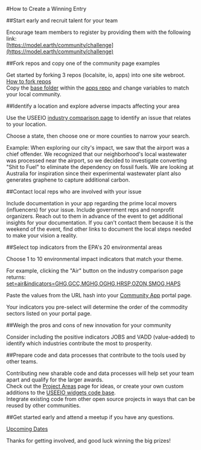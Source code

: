 #How to Create a Winning Entry

##Start early and recruit talent for your team

Encourage team members to register by providing them with the following link:  
[https://model.earth/community/challenge](https://model.earth/community/challenge)  

##Fork repos and copy one of the community page examples

Get started by forking 3 repos (localsite, io, apps) into one site webroot. [How to fork repos](../../../localsite/start/)  
Copy the [base folder](../../../apps/base/) within the [apps repo](../../../apps/) and change variables to match your local community.  
 

##Identify a location and explore adverse impacts affecting your area

Use the USEEIO [industry comparison page](https://model.earth/localsite/info/) to identify an issue that relates to your location.  

Choose a state, then choose one or more counties to narrow your search.  

Example: When exploring our city's impact, we saw that the airport was a chief offender. We recognized that our neighborhood's local wastewater was processed near the airport, so we decided to investigate converting "Shit to Fuel" to eliminate the dependency on fossil fuels.  We are looking at Australia for inspiration since their experimental wastewater plant also generates graphene to capture additional carbon.

##Contact local reps who are involved with your issue

Include documentation in your app regarding the prime local movers (influencers) for your issue. Include government reps and nonprofit organizers. Reach out to them in advance of the event to get additional insights for your documentation. If you can't contact them because it is the weekend of the event, find other links to document the local steps needed to make your vision a reality.  

##Select top indicators from the EPA's 20 environmental areas

Choose 1 to 10 environmental impact indicators that match your theme.  

For example, clicking the "Air" button on the industry comparison page returns:  
[set=air&indicators=GHG,GCC,MGHG,OGHG,HRSP,OZON,SMOG,HAPS](../../../localsite/info/#set=air&indicators=GHG,GCC,MGHG,OGHG,HRSP,OZON,SMOG,HAPS)

Paste the values from the URL hash into your [Community App](../../../apps/) portal page.  

Your indicators you pre-select will determine the order of the commodity sectors listed on your portal page.  

##Weigh the pros and cons of new innovation for your community

Consider including the positive indicators JOBS and VADD (value-added) to identify which industries contribute the most to prosperity.  

##Prepare code and data processes that contribute to the tools used by other teams.

Contributing new sharable code and data processes will help set your team apart and qualify for the larger awards.  
Check out the [Project Areas](../../../community/projects/) page for ideas, or create your own custom additions to the [USEEIO widgets code base](../../../io/charts/).  
Integrate existing code from other open source projects in ways that can be reused by other communities.  

##Get started early and attend a meetup if you have any questions.

[Upcoming Dates](../../../community/challenge/meetups/)  

Thanks for getting involved, and good luck winning the big prizes!  


